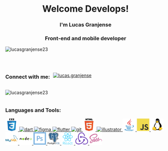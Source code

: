 <h1 align="center">Welcome Develops!</h1>
    <h3 align="center">I'm Lucas Granjense</h3>
    <h3 align="center">Front-end and mobile developer</h3>
    <p align="left">
      <img
        src="https://komarev.com/ghpvc/?username=lucasgranjense23&label=Profile%20views&color=ff0d00&style=flat-square"
        alt="lucasgranjense23"
        />
    </p>
    <p>
        <img src"https://www.codewars.com/users/lucasgranjense23/badges/small"/>
    </p>
    <div style="display: flex">
        <h3 align="left">Connect with me:</h3>
        <a href="https://instagram.com/lucas.granjense" target="blank"
          ><img
            align="center"
            src="https://raw.githubusercontent.com/rahuldkjain/github-profile-readme-generator/master/src/images/icons/Social/instagram.svg"
            alt="lucas.granjense"
            height="20"
            width="20"
            style="position: relative; top: 18px; left: 10px"
        /></a>
      </div>
    <div>
          <div style="display: grid;">
            <p>
              <img
                align="left"
                src="https://github-readme-stats.vercel.app/api/top-langs?username=lucasgranjense23&show_icons=true&locale=en&layout=compact"
                alt="lucasgranjense23"
              />
            </p>
          </div>
          <p>
            <h3 align="left">Languages and Tools:</h3>
            <p align="left">
              <a href="https://www.w3schools.com/css/" target="_blank">
                <img
                  src="https://raw.githubusercontent.com/devicons/devicon/master/icons/css3/css3-original-wordmark.svg"
                  alt="css3"
                  width="40"
                  height="40"
                />
              </a>
              <a href="https://dart.dev" target="_blank">
                <img
                  src="https://www.vectorlogo.zone/logos/dartlang/dartlang-icon.svg"
                  alt="dart"
                  width="40"
                  height="40"
                />
              </a>
              <a href="https://www.figma.com/" target="_blank">
                <img
                  src="https://www.vectorlogo.zone/logos/figma/figma-icon.svg"
                  alt="figma"
                  width="40"
                  height="40"
                />
              </a>
              <a href="https://flutter.dev" target="_blank">
                <img
                  src="https://www.vectorlogo.zone/logos/flutterio/flutterio-icon.svg"
                  alt="flutter"
                  width="40"
                  height="40"
                />
              </a>
              <a href="https://git-scm.com/" target="_blank">
                <img
                  src="https://www.vectorlogo.zone/logos/git-scm/git-scm-icon.svg"
                  alt="git"
                  width="40"
                  height="40"
                />
              </a>
              <a href="https://www.w3.org/html/" target="_blank">
                <img
                  src="https://raw.githubusercontent.com/devicons/devicon/master/icons/html5/html5-original-wordmark.svg"
                  alt="html5"
                  width="40"
                  height="40"
                />
              </a>
              <a
                href="https://www.adobe.com/in/products/illustrator.html"
                target="_blank"
              >
                <img
                  src="https://www.vectorlogo.zone/logos/adobe_illustrator/adobe_illustrator-icon.svg"
                  alt="illustrator"
                  width="40"
                  height="40"
                />
              </a>
              <a href="https://www.java.com" target="_blank">
                <img
                  src="https://raw.githubusercontent.com/devicons/devicon/master/icons/java/java-original.svg"
                  alt="java"
                  width="40"
                  height="40"
                />
              </a>
              <a
                href="https://developer.mozilla.org/en-US/docs/Web/JavaScript"
                target="_blank"
              >
                <img
                  src="https://raw.githubusercontent.com/devicons/devicon/master/icons/javascript/javascript-original.svg"
                  alt="javascript"
                  width="40"
                  height="40"
                />
              </a>
              <a href="https://www.linux.org/" target="_blank">
                <img
                  src="https://raw.githubusercontent.com/devicons/devicon/master/icons/linux/linux-original.svg"
                  alt="linux"
                  width="40"
                  height="40"
                />
              </a>
              <a href="https://www.mysql.com/" target="_blank">
                <img
                  src="https://raw.githubusercontent.com/devicons/devicon/master/icons/mysql/mysql-original-wordmark.svg"
                  alt="mysql"
                  width="40"
                  height="40"
                />
              </a>
              <a href="https://nodejs.org" target="_blank">
                <img
                  src="https://raw.githubusercontent.com/devicons/devicon/master/icons/nodejs/nodejs-original-wordmark.svg"
                  alt="nodejs"
                  width="40"
                  height="40"
                />
              </a>
              <a href="https://www.photoshop.com/en" target="_blank">
                <img
                  src="https://raw.githubusercontent.com/devicons/devicon/master/icons/photoshop/photoshop-line.svg"
                  alt="photoshop"
                  width="40"
                  height="40"
                />
              </a>
              <a href="https://www.postgresql.org" target="_blank">
                <img
                  src="https://raw.githubusercontent.com/devicons/devicon/master/icons/postgresql/postgresql-original-wordmark.svg"
                  alt="postgresql"
                  width="40"
                  height="40"
                />
              </a>
              <a href="https://reactjs.org/" target="_blank">
                <img
                  src="https://raw.githubusercontent.com/devicons/devicon/master/icons/react/react-original-wordmark.svg"
                  alt="react"
                  width="40"
                  height="40"
                />
              </a>
              <a href="https://redux.js.org" target="_blank">
                <img
                  src="https://raw.githubusercontent.com/devicons/devicon/master/icons/redux/redux-original.svg"
                  alt="redux"
                  width="40"
                  height="40"
                />
              </a>
              <a href="https://sass-lang.com" target="_blank">
                <img
                  src="https://raw.githubusercontent.com/devicons/devicon/master/icons/sass/sass-original.svg"
                  alt="sass"
                  width="40"
                  height="40"
                />
              </a>
            </p>
          </p>
    </div>
